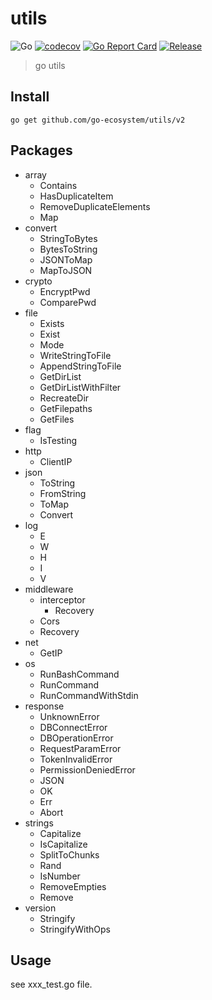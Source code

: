 # utils

![Go](https://github.com/go-ecosystem/utils/workflows/Go/badge.svg)
[![codecov](https://codecov.io/gh/go-ecosystem/utils/branch/master/graph/badge.svg)](https://codecov.io/gh/go-ecosystem/utils)
[![Go Report Card](https://goreportcard.com/badge/github.com/go-ecosystem/utils)](https://goreportcard.com/report/github.com/go-ecosystem/utils)
[![Release](https://img.shields.io/github/release/go-ecosystem/utils.svg)](https://github.com/go-ecosystem/utils/releases)

> go utils

## Install

```shell
go get github.com/go-ecosystem/utils/v2
```

## Packages

- array
  - Contains
  - HasDuplicateItem
  - RemoveDuplicateElements
  - Map
- convert
  - StringToBytes
  - BytesToString
  - JSONToMap
  - MapToJSON
- crypto
  - EncryptPwd
  - ComparePwd
- file
  - Exists
  - Exist
  - Mode
  - WriteStringToFile
  - AppendStringToFile
  - GetDirList
  - GetDirListWithFilter
  - RecreateDir
  - GetFilepaths
  - GetFiles
- flag
  - IsTesting
- http
  - ClientIP
- json
  - ToString
  - FromString
  - ToMap
  - Convert
- log
  - E
  - W
  - H
  - I
  - V
- middleware
  - interceptor
    - Recovery
  - Cors
  - Recovery
- net
  - GetIP
- os
  - RunBashCommand
  - RunCommand
  - RunCommandWithStdin
- response
  - UnknownError
  - DBConnectError
  - DBOperationError
  - RequestParamError
  - TokenInvalidError
  - PermissionDeniedError
  - JSON
  - OK
  - Err
  - Abort
- strings
  - Capitalize
  - IsCapitalize
  - SplitToChunks
  - Rand
  - IsNumber
  - RemoveEmpties
  - Remove
- version
  - Stringify
  - StringifyWithOps

## Usage

see xxx_test.go file.
